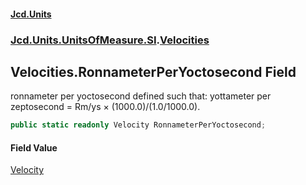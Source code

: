 #### [Jcd.Units](index 'index')
### [Jcd.Units.UnitsOfMeasure.SI](Jcd.Units.UnitsOfMeasure.SI 'Jcd.Units.UnitsOfMeasure.SI').[Velocities](Velocities 'Jcd.Units.UnitsOfMeasure.SI.Velocities')

## Velocities.RonnameterPerYoctosecond Field

ronnameter per yoctosecond defined such that: yottameter per zeptosecond = Rm/ys × (1000.0)/(1.0/1000.0).

```csharp
public static readonly Velocity RonnameterPerYoctosecond;
```

#### Field Value
[Velocity](Velocity 'Jcd.Units.UnitTypes.Velocity')